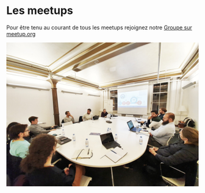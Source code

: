 # Les meetups

Pour être tenu au courant de tous les meetups rejoignez notre [Groupe sur meetup.org](https://www.meetup.com/fr-FR/collaborative-architecture/)

![Meetup chez Valode et Pistre du 09/12/2019](../../.gitbook/assets/photo-analisa.jpeg)

